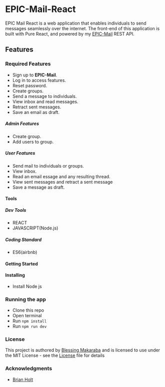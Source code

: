 # EPIC-Mail-React

EPIC Mail React is a web application that enables individuals to send messages seamlessly over the internet. The front-end of this application is built with Pure React, and powered by my [EPIC-Mail](https://epicmail11.herokuapp.com/api/v1/docs) REST API.

## Features

### Required Features

- Sign up to **EPIC-Mail**.
- Log in to access features.
- Reset password.
- Create groups.
- Send a message to individuals.
- View inbox and read messages.
- Retract sent messages.
- Save an email as draft.

##### Admin Features

- Create group.
- Add users to group.

##### User Features

- Send mail to individuals or groups.
- View inbox.
- Read an email essage and any resulting thread.
- View sent messages and retract a sent message
- Save a message as draft.

#### Tools

##### Dev Tools

- REACT
- JAVASCRIPT(Node.js)

##### Coding Standard

- ES6(airbnb)

#### Getting Started

#### Installing

- Install Node js

### Running the app

- Clone this repo
- Open terminal
- Run `npm install`
- Run `npm run dev`

### License

This project is authored by [Blessing Makaraba](https://github.com/abobos) and is licensed to use under the MIT License - see the [License](https://github.com/Abobos/EPIC-Mail-React/blob/master/LICENSE) file for details

### Acknowledgments

- [Brian Holt](https://btholt.github.io/complete-intro-to-react)
